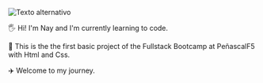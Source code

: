 ![Texto alternativo](https://images-wixmp-ed30a86b8c4ca887773594c2.wixmp.com/f/7b674371-0178-47a7-bf86-e9960c61f200/d9xtt3l-014c91e9-48a4-4106-857d-df7ece069e84.gif?token=eyJ0eXAiOiJKV1QiLCJhbGciOiJIUzI1NiJ9.eyJzdWIiOiJ1cm46YXBwOjdlMGQxODg5ODIyNjQzNzNhNWYwZDQxNWVhMGQyNmUwIiwiaXNzIjoidXJuOmFwcDo3ZTBkMTg4OTgyMjY0MzczYTVmMGQ0MTVlYTBkMjZlMCIsIm9iaiI6W1t7InBhdGgiOiJcL2ZcLzdiNjc0MzcxLTAxNzgtNDdhNy1iZjg2LWU5OTYwYzYxZjIwMFwvZDl4dHQzbC0wMTRjOTFlOS00OGE0LTQxMDYtODU3ZC1kZjdlY2UwNjllODQuZ2lmIn1dXSwiYXVkIjpbInVybjpzZXJ2aWNlOmZpbGUuZG93bmxvYWQiXX0.RseWJ7ZRlpkeMF0dBtwqRQeUxAwA1lZTR65TSMQ-2rI)

🖐️ Hi! I'm Nay and I'm currently learning to code.

🚀 This is the the first basic project of the Fullstack Bootcamp at PeñascalF5 with Html and Css.

✈️ Welcome to my journey.
